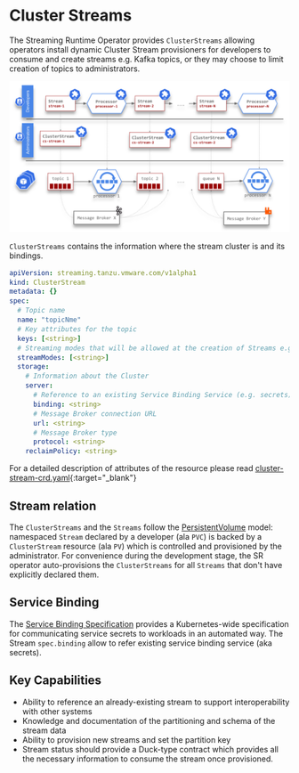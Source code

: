 # Cluster Streams

The Streaming Runtime Operator provides `ClusterStreams` allowing operators install dynamic Cluster Stream provisioners for developers to consume and create streams e.g. Kafka topics, or they may choose to limit creation of topics to administrators.

![Cluster Streams](./clusterstream-stream-relationship.svg)

`ClusterStreams` contains the information where the stream cluster is and its bindings.

```yaml
apiVersion: streaming.tanzu.vmware.com/v1alpha1
kind: ClusterStream
metadata: {}
spec:
  # Topic name
  name: "topicNme"
  # Key attributes for the topic
  keys: [<string>]
  # Streaming modes that will be allowed at the creation of Streams e.g. read, write
  streamModes: [<string>]
  storage:
    # Information about the Cluster
    server:
      # Reference to an existing Service Binding Service (e.g. secrets).
      binding: <string>
      # Message Broker connection URL
      url: <string>
      # Message Broker type
      protocol: <string>
    reclaimPolicy: <string>
```

For a detailed description of attributes of the resource please read [cluster-stream-crd.yaml](https://github.com/vmware-tanzu/streaming-runtimes/blob/main/streaming-runtime-operator/crds/cluster-stream-crd.yaml){:target="_blank"}

## Stream relation

The `ClusterStreams` and the `Streams` follow the [PersistentVolume](https://kubernetes.io/docs/concepts/storage/persistent-volumes/) model: namespaced `Stream` declared by a developer (ala `PVC`) is backed by a `ClusterStream` resource (ala `PV`) which is controlled and provisioned by the administrator.
For convenience during the development stage, the SR operator auto-provisions the `ClusterStreams` for all `Streams` that don't have explicitly declared them.

## Service Binding

The [Service Binding Specification](../service-binding/service-binding.md) provides a Kubernetes-wide specification for communicating service secrets to workloads in an automated way.
The Stream `spec.binding` allow to refer existing service binding service (aka secrets).

## Key Capabilities

- Ability to reference an already-existing stream to support interoperability with other systems
- Knowledge and documentation of the partitioning and schema of the stream data
- Ability to provision new streams and set the partition key
- Stream status should provide a Duck-type contract which provides all the necessary information to consume the stream once provisioned.
